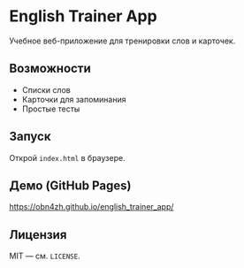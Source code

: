# English Trainer App

Учебное веб-приложение для тренировки слов и карточек.

## Возможности
- Списки слов
- Карточки для запоминания
- Простые тесты

## Запуск
Открой `index.html` в браузере.

## Демо (GitHub Pages)
https://obn4zh.github.io/english_trainer_app/

## Лицензия
MIT — см. `LICENSE`.
